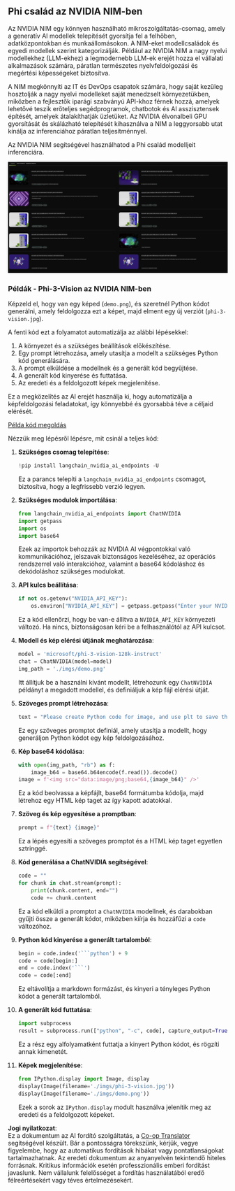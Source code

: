 <!--
CO_OP_TRANSLATOR_METADATA:
{
  "original_hash": "7b08e277df2a9307f861ae54bc30c772",
  "translation_date": "2025-07-16T19:39:10+00:00",
  "source_file": "md/01.Introduction/02/06.NVIDIA.md",
  "language_code": "hu"
}
-->
## Phi család az NVIDIA NIM-ben

Az NVIDIA NIM egy könnyen használható mikroszolgáltatás-csomag, amely a generatív AI modellek telepítését gyorsítja fel a felhőben, adatközpontokban és munkaállomásokon. A NIM-eket modellcsaládok és egyedi modellek szerint kategorizálják. Például az NVIDIA NIM a nagy nyelvi modellekhez (LLM-ekhez) a legmodernebb LLM-ek erejét hozza el vállalati alkalmazások számára, páratlan természetes nyelvfeldolgozási és megértési képességeket biztosítva.

A NIM megkönnyíti az IT és DevOps csapatok számára, hogy saját kezűleg hosztolják a nagy nyelvi modelleket saját menedzselt környezetükben, miközben a fejlesztők iparági szabványú API-khoz férnek hozzá, amelyek lehetővé teszik erőteljes segédprogramok, chatbotok és AI asszisztensek építését, amelyek átalakíthatják üzletüket. Az NVIDIA élvonalbeli GPU gyorsítását és skálázható telepítését kihasználva a NIM a leggyorsabb utat kínálja az inferenciához páratlan teljesítménnyel.

Az NVIDIA NIM segítségével használhatod a Phi család modelljeit inferenciára.

![nim](../../../../../translated_images/Phi-NIM.09bebb743387ee4a5028d7d4f8fed55e619711b26c8937526b43a2af980f7dcf.hu.png)

### **Példák - Phi-3-Vision az NVIDIA NIM-ben**

Képzeld el, hogy van egy képed (`demo.png`), és szeretnél Python kódot generálni, amely feldolgozza ezt a képet, majd elment egy új verziót (`phi-3-vision.jpg`).

A fenti kód ezt a folyamatot automatizálja az alábbi lépésekkel:

1. A környezet és a szükséges beállítások előkészítése.
2. Egy prompt létrehozása, amely utasítja a modellt a szükséges Python kód generálására.
3. A prompt elküldése a modellnek és a generált kód begyűjtése.
4. A generált kód kinyerése és futtatása.
5. Az eredeti és a feldolgozott képek megjelenítése.

Ez a megközelítés az AI erejét használja ki, hogy automatizálja a képfeldolgozási feladatokat, így könnyebbé és gyorsabbá téve a céljaid elérését.

[Példa kód megoldás](../../../../../code/06.E2E/E2E_Nvidia_NIM_Phi3_Vision.ipynb)

Nézzük meg lépésről lépésre, mit csinál a teljes kód:

1. **Szükséges csomag telepítése**:  
    ```python
    !pip install langchain_nvidia_ai_endpoints -U
    ```  
    Ez a parancs telepíti a `langchain_nvidia_ai_endpoints` csomagot, biztosítva, hogy a legfrissebb verzió legyen.

2. **Szükséges modulok importálása**:  
    ```python
    from langchain_nvidia_ai_endpoints import ChatNVIDIA
    import getpass
    import os
    import base64
    ```  
    Ezek az importok behozzák az NVIDIA AI végpontokkal való kommunikációhoz, jelszavak biztonságos kezeléséhez, az operációs rendszerrel való interakcióhoz, valamint a base64 kódoláshoz és dekódoláshoz szükséges modulokat.

3. **API kulcs beállítása**:  
    ```python
    if not os.getenv("NVIDIA_API_KEY"):
        os.environ["NVIDIA_API_KEY"] = getpass.getpass("Enter your NVIDIA API key: ")
    ```  
    Ez a kód ellenőrzi, hogy be van-e állítva a `NVIDIA_API_KEY` környezeti változó. Ha nincs, biztonságosan kéri be a felhasználótól az API kulcsot.

4. **Modell és kép elérési útjának meghatározása**:  
    ```python
    model = 'microsoft/phi-3-vision-128k-instruct'
    chat = ChatNVIDIA(model=model)
    img_path = './imgs/demo.png'
    ```  
    Itt állítjuk be a használni kívánt modellt, létrehozunk egy `ChatNVIDIA` példányt a megadott modellel, és definiáljuk a kép fájl elérési útját.

5. **Szöveges prompt létrehozása**:  
    ```python
    text = "Please create Python code for image, and use plt to save the new picture under imgs/ and name it phi-3-vision.jpg."
    ```  
    Ez egy szöveges promptot definiál, amely utasítja a modellt, hogy generáljon Python kódot egy kép feldolgozásához.

6. **Kép base64 kódolása**:  
    ```python
    with open(img_path, "rb") as f:
        image_b64 = base64.b64encode(f.read()).decode()
    image = f'<img src="data:image/png;base64,{image_b64}" />'
    ```  
    Ez a kód beolvassa a képfájlt, base64 formátumba kódolja, majd létrehoz egy HTML kép taget az így kapott adatokkal.

7. **Szöveg és kép egyesítése a promptban**:  
    ```python
    prompt = f"{text} {image}"
    ```  
    Ez a lépés egyesíti a szöveges promptot és a HTML kép taget egyetlen sztringgé.

8. **Kód generálása a ChatNVIDIA segítségével**:  
    ```python
    code = ""
    for chunk in chat.stream(prompt):
        print(chunk.content, end="")
        code += chunk.content
    ```  
    Ez a kód elküldi a promptot a `ChatNVIDIA` modellnek, és darabokban gyűjti össze a generált kódot, miközben kiírja és hozzáfűzi a `code` változóhoz.

9. **Python kód kinyerése a generált tartalomból**:  
    ```python
    begin = code.index('```python') + 9  
    code = code[begin:]  
    end = code.index('```')
    code = code[:end]
    ```  
    Ez eltávolítja a markdown formázást, és kinyeri a tényleges Python kódot a generált tartalomból.

10. **A generált kód futtatása**:  
    ```python
    import subprocess
    result = subprocess.run(["python", "-c", code], capture_output=True)
    ```  
    Ez a rész egy alfolyamatként futtatja a kinyert Python kódot, és rögzíti annak kimenetét.

11. **Képek megjelenítése**:  
    ```python
    from IPython.display import Image, display
    display(Image(filename='./imgs/phi-3-vision.jpg'))
    display(Image(filename='./imgs/demo.png'))
    ```  
    Ezek a sorok az `IPython.display` modult használva jelenítik meg az eredeti és a feldolgozott képeket.

**Jogi nyilatkozat**:  
Ez a dokumentum az AI fordító szolgáltatás, a [Co-op Translator](https://github.com/Azure/co-op-translator) segítségével készült. Bár a pontosságra törekszünk, kérjük, vegye figyelembe, hogy az automatikus fordítások hibákat vagy pontatlanságokat tartalmazhatnak. Az eredeti dokumentum az anyanyelvén tekintendő hiteles forrásnak. Kritikus információk esetén professzionális emberi fordítást javaslunk. Nem vállalunk felelősséget a fordítás használatából eredő félreértésekért vagy téves értelmezésekért.